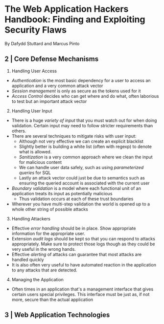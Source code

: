 # The Web Application Hackers Handbook: Finding and Exploiting Security Flaws
By Dafydd Stuttard and Marcus Pinto

## 2 | Core Defense Mechanisms

1. Handling User Access
  - *Authentication* is the most basic dependency for a user to access an application and a very common attack vector
  - *Session management* is only as secure as the tokens used for it
  - *Access Control* decides who can get where and do what, often laborious to test but an important attack vector
2. Handling User Input
  - There is a huge *variety of input* that you must watch out for when doing validation. Certain input may need to follow stricter requirements than others.
  - There are several techniques to mitigate risks with user input:
    - Although not very effective we can create an explicit blacklist
    - Slightly better is building a white list (often with regexp) to denote what is allowed.
    - *Sanitization* is a very common approach where we clean the input for malicious content
    - We can handle user data safely, such as using *parameterized queries* for SQL
    - Lastly an attack vector could just be due to semantics such as ensuring the queried account is associated with the current user
  - *Boundary validation* is a model where each functional unit of an application treats its input as potentially malicious
    - Thus validation occurs at each of these trust boundaries
  - Wherever you have multi-step validation the world is opened up to a whole other string of possible attacks
3. Handling Attackers
  - Effective *error handling* should be in place. Show appropriate information for the appropriate user.
  - Extension *audit logs* should be kept so that you can respond to attacks appropriately. Make sure to protect those logs though as they could be very useful in the wrong hands.
  - Effective *alerting* of attacks can guarantee that most attacks are handled quickly
  - It is also often very useful to have automated reaction in the application to any attacks that are detected.
4. Managing the Application
  - Often times in an application that's a management interface that gives certain users special privileges. This interface must be just as, if not more, secure than the actual application

## 3 | Web Application Technologies

